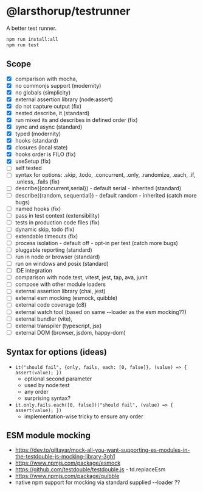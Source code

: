 # @larsthorup/testrunner

A better test runner.

```bash
npm run install:all
npm run test
```

## Scope

- [x] comparison with mocha,
- [x] no commonjs support (modernity)
- [x] no globals (simplicity)
- [x] external assertion library (node:assert)
- [x] do not capture output (fix)
- [x] nested describe, it (standard)
- [x] run mixed its and describes in defined order (fix)
- [x] sync and async (standard)
- [x] typed (modernity)
- [x] hooks (standard)
- [x] closures (local state)
- [x] hooks order is FILO (fix)
- [x] useSetup (fix)
- [ ] self tested
- [ ] syntax for options: .skip, .todo, .concurrent, .only, .randomize, .each, .if, .unless, .fails (fix)
- [ ] describe({concurrent,serial}) - default serial - inherited (standard)
- [ ] describe({random, sequential}) - default random - inherited (catch more bugs)
- [ ] named hooks (fix)
- [ ] pass in test context (extensibility)
- [ ] tests in production code files (fix)
- [ ] dynamic skip, todo (fix)
- [ ] extendable timeouts (fix)
- [ ] process isolation - default off - opt-in per test (catch more bugs)
- [ ] pluggable reporting (standard)
- [ ] run in node or browser (standard)
- [ ] run on windows and posix (standard)
- [ ] IDE integration
- [ ] comparison with node:test, vitest, jest, tap, ava, junit
- [ ] compose with other module loaders
- [ ] external assertion library (chai, jest)
- [ ] external esm mocking (esmock, quibble)
- [ ] external code coverage (c8)
- [ ] external watch tool (based on same --loader as the esm mocking??)
- [ ] external bundler (vite),
- [ ] external transpiler (typescript, jsx)
- [ ] external DOM (browser, jsdom, happy-dom)

## Syntax for options (ideas)

- `it("should fail", {only, fails, each: [0, false]}, (value) => { assert(value); })`
  - optional second parameter
  - used by node:test
  - any order
  - surprising syntax?
- `it.only.fails.each([0, false])("should fail", (value) => { assert(value); })`
  - implementation-wise tricky to ensure any order

## ESM module mocking

- https://dev.to/giltayar/mock-all-you-want-supporting-es-modules-in-the-testdouble-js-mocking-library-3gh1
- https://www.npmjs.com/package/esmock
- https://github.com/testdouble/testdouble.js - td.replaceEsm
- https://www.npmjs.com/package/quibble
- native npm support for mocking via standard supplied --loader ??
